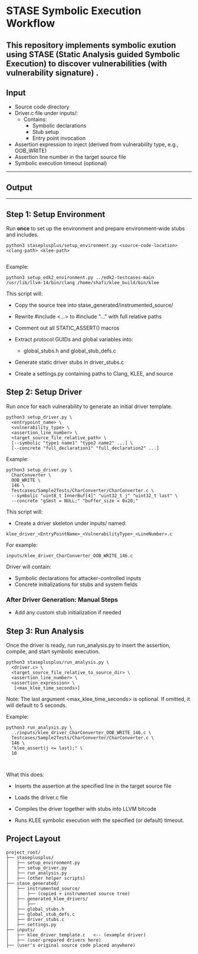 # STASE Symbolic Execution Workflow

This repository implements symbolic exution using **STASE** (Static Analysis guided Symbolic Execution) to discover vulnerabilities (with vulnerability signature) .
---

## Input

- Source code directory
- Driver.c file under inputs/:
  - Contains:
    - Symbolic declarations
    - Stub setup
    - Entry point invocation
- Assertion expression to inject (derived from vulnerability type, e.g., OOB_WRITE)
- Assertion line number in the target source file
- Symbolic execution timeout (optional)
---

## Output


---

## Step 1: Setup Environment

Run **once** to set up the environment and prepare environment-wide stubs and includes.

```
python3 staseplusplus/setup_environment.py <source-code-location> <clang-path> <klee-path>


```
Example:
```
python3 setup_edk2_environment.py ../edk2-testcases-main /usr/lib/llvm-14/bin/clang /home/shafi/klee_build/bin/klee
```
This script will:

- Copy the source tree into stase_generated/instrumented_source/

- Rewrite #include <...> to #include "..." with full relative paths

- Comment out all STATIC_ASSERT() macros

- Extract protocol GUIDs and global variables into:
  - global_stubs.h and global_stub_defs.c

- Generate static driver stubs in driver_stubs.c

- Create a settings.py containing paths to Clang, KLEE, and source

## Step 2: Setup Driver
Run once for each vulnerability to generate an initial driver template.
```
python3 setup_driver.py \
  <entrypoint_name> \
  <vulnerability_type> \
  <assertion_line_number> \
  <target_source_file_relative_path> \
  [--symbolic "type1 name1" "type2 name2" ...] \
  [--concrete "full_declaration1" "full_declaration2" ...]

```
Example:
```
python3 setup_driver.py \
  CharConverter \
  OOB_WRITE \
  146 \
  Testcases/Sample2Tests/CharConverter/CharConverter.c \
  --symbolic "uint8_t InnerBuf[4]" "uint32_t j" "uint32_t last" \
  --concrete "gSmst = NULL;" "buffer_size = 0x20;"

```
This script will:
- Create a driver skeleton under inputs/ named:
```
klee_driver_<EntryPointName>_<VulnerabilityType>_<LineNumber>.c

```
For example:
```
inputs/klee_driver_CharConverter_OOB_WRITE_146.c
```

Driver will contain:
- Symbolic declarations for attacker-controlled inputs
- Concrete initializations for stubs and system fields

### After Driver Generation: Manual Steps
- Add any custom stub initialization if needed

## Step 3: Run Analysis
Once the driver is ready, run run_analysis.py to insert the assertion, compile, and start symbolic execution.

```
python3 staseplusplus/run_analysis.py \
  <driver.c> \
  <target_source_file_relative_to_source_dir> \
  <assertion_line_number> \
  <assertion_expression> \
   [<max_klee_time_seconds>]

```
Note: The last argument <max_klee_time_seconds> is optional. If omitted, it will default to 5 seconds.

Example:
```
python3 run_analysis.py \
  ../inputs/klee_driver_CharConverter_OOB_WRITE_146.c \
  Testcases/Sample2Tests/CharConverter/CharConverter.c \
  146 \
  "klee_assert(j <= last);" \
  10



```
What this does:
- Inserts the assertion at the specified line in the target source file

- Loads the driver.c file

- Compiles the driver together with stubs into LLVM bitcode

- Runs KLEE symbolic execution with the specified (or default) timeout.

##  Project Layout
```
project_root/
├── staseplusplus/
│   ├── setup_environment.py
│   ├── setup_driver.py
│   ├── run_analysis.py
│   ├── (other helper scripts)
├── stase_generated/
│   ├── instrumented_source/
│   │   ├── (copied + instrumented source tree)
│   ├── generated_klee_drivers/
│   │   ├── 
│   ├── global_stubs.h
│   ├── global_stub_defs.c
│   ├── driver_stubs.c
│   ├── settings.py
├── inputs/
│   ├── klee_driver_template.c   <-- (example driver)
│   ├── (user-prepared drivers here)
├── (user's original source code placed anywhere)

```